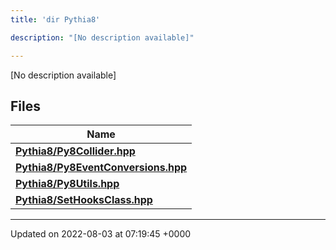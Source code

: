 ```yaml
---
title: 'dir Pythia8'

description: "[No description available]"

---
```







[No description available]

## Files

| Name           |
| -------------- |
| **[Pythia8/Py8Collider.hpp](/documentation/code/gambit_2.2/files/py8collider_8hpp/#file-py8collider.hpp)**  |
| **[Pythia8/Py8EventConversions.hpp](/documentation/code/gambit_2.2/files/py8eventconversions_8hpp/#file-py8eventconversions.hpp)**  |
| **[Pythia8/Py8Utils.hpp](/documentation/code/gambit_2.2/files/py8utils_8hpp/#file-py8utils.hpp)**  |
| **[Pythia8/SetHooksClass.hpp](/documentation/code/gambit_2.2/files/sethooksclass_8hpp/#file-sethooksclass.hpp)**  |






-------------------------------

Updated on 2022-08-03 at 07:19:45 +0000
